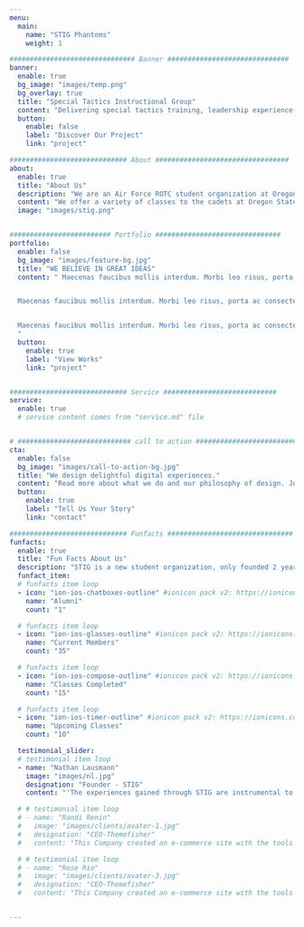 ```yaml
---
menu:
  main:
    name: "STIG Phantoms"
    weight: 1

############################### Banner ##############################
banner:
  enable: true
  bg_image: "images/temp.png"
  bg_overlay: true
  title: "Special Tactics Instructional Group"
  content: "Delivering special tactics training, leadership experience, and comraderie to the cadets of AFROTC Detachment 685"
  button:
    enable: false
    label: "Discover Our Project"
    link: "project"

############################# About #################################
about:
  enable: true
  title: "About Us"
  description: "We are an Air Force ROTC student organization at Oregon State University, founded with the goal of providing learning and leadership experiences beyond the scope of the standard AFROTC training curriculum, in order to create better leaders."
  content: "We offer a variety of classes to the cadets at Oregon State University Det 685, including Physical Training, Rucking, Land Navigation, Medical, Basic Wilderness Survival, and Military Operations in Urban Terrain."
  image: "images/stig.png"


######################### Portfolio ###############################
portfolio:
  enable: false
  bg_image: "images/feature-bg.jpg"
  title: "WE BELIEVE IN GREAT IDEAS"
  content: " Maecenas faucibus mollis interdum. Morbi leo risus, porta ac consectetur ac, vestibulum at eros. Fusce dapibus, tellus ac cursus commodo, tortor mauris condimentum nibh, ut fermentum massa justo sit amet risus.


  Maecenas faucibus mollis interdum. Morbi leo risus, porta ac consectetur ac, vestibulum at eros. Fusce dapibus, tellus ac cursus commodo, tortor mauris condimentum nibh, ut fermentum massa justo sit amet risus.


  Maecenas faucibus mollis interdum. Morbi leo risus, porta ac consectetur ac, vestibulum at eros. Fusce dapibus, tellus ac cursus commodo, tortor mauris condimentum nibh, ut fermentum massa justo sit amet risus.
  "
  button:
    enable: true
    label: "View Works"
    link: "project"


############################# Service ############################
service:
  enable: true
  # service content comes from "service.md" file


# ############################ call to action ###########################
cta:
  enable: false
  bg_image: "images/call-to-action-bg.jpg"
  title: "We design delightful digital experiences."
  content: "Read more about what we do and our philosophy of design. Judge for yourself The work and results <br> we’ve achieved for other clients, and meet our highly experienced Team who just love to design."
  button:
    enable: true
    label: "Tell Us Your Story"
    link: "contact"

############################# Funfacts ###############################
funfacts:
  enable: true
  title: "Fun Facts About Us"
  description: "STIG is a new student organization, only founded 2 years ago in the 2019-2020 school year. STIG has seen outstanding growth in the past 2 years, and we're looking forward to more success."
  funfact_item:
  # funfacts item loop
  - icon: "ion-ios-chatboxes-outline" #ionicon pack v2: https://ionicons.com/v2/
    name: "Alumni"
    count: "1"

  # funfacts item loop
  - icon: "ion-ios-glasses-outline" #ionicon pack v2: https://ionicons.com/v2/
    name: "Current Members"
    count: "35"

  # funfacts item loop
  - icon: "ion-ios-compose-outline" #ionicon pack v2: https://ionicons.com/v2/
    name: "Classes Completed"
    count: "15"

  # funfacts item loop
  - icon: "ion-ios-timer-outline" #ionicon pack v2: https://ionicons.com/v2/
    name: "Upcoming Classes"
    count: "10"

  testimonial_slider:
  # testimonial item loop
  - name: "Nathan Lausmann"
    image: "images/nl.jpg"
    designation: "Founder - STIG"
    content: "'The experiences gained through STIG are instrumental to the success of any AFROTC cadet.' - Not a real quote"

  # # testimonial item loop
  # - name: "Randi Renin"
  #   image: "images/clients/avater-1.jpg"
  #   designation: "CEO-Themefisher"
  #   content: "This Company created an e-commerce site with the tools to make our business a success, with innovative ideas we feel that our site has unique elements that make us stand out from the crowd."

  # # testimonial item loop
  # - name: "Rose Rio"
  #   image: "images/clients/avater-3.jpg"
  #   designation: "CEO-Themefisher"
  #   content: "This Company created an e-commerce site with the tools to make our business a success, with innovative ideas we feel that our site has unique elements that make us stand out from the crowd."


---
```

